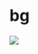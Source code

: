 # bg
![](https://camo.githubusercontent.com/1dea33c947f85e91b686ebe55781476db05451e472653711591b4a05af840d45/687474703a2f2f37372e33342e3234362e3133363a31383030332f68656c6c6f5f69745f69735f7365635f72657365617263682e706e67)
